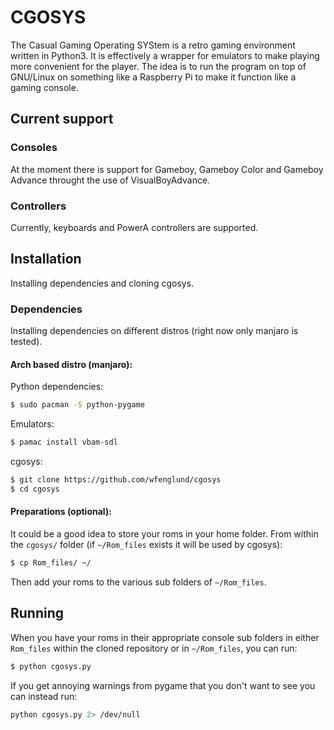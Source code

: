 # CGOSYS

The Casual Gaming Operating SYStem is a retro gaming environment written in Python3. It is effectively a wrapper for emulators to make playing more convenient for the player. The idea is to run the program on top of GNU/Linux on something like a Raspberry Pi to make it function like a gaming console.

## Current support
### Consoles
At the moment there is support for Gameboy, Gameboy Color and Gameboy Advance throught the use of VisualBoyAdvance.

### Controllers
Currently, keyboards and PowerA controllers are supported.

## Installation
Installing dependencies and cloning cgosys.

### Dependencies
Installing dependencies on different distros (right now only manjaro is tested).

#### Arch based distro (manjaro):
Python dependencies:
```bash
$ sudo pacman -S python-pygame
```
Emulators:
```bash
$ pamac install vbam-sdl
```
cgosys:
```bash
$ git clone https://github.com/wfenglund/cgosys
$ cd cgosys
```

#### Preparations (optional):
It could be a good idea to store your roms in your home folder. From within the `cgosys/` folder (if `~/Rom_files` exists it will be used by cgosys):
```bash
$ cp Rom_files/ ~/
```
Then add your roms to the various sub folders of `~/Rom_files`.

## Running
When you have your roms in their appropriate console sub folders in either `Rom_files` within the cloned repository or in `~/Rom_files`, you can run:
```bash
$ python cgosys.py
```
If you get annoying warnings from pygame that you don't want to see you can instead run:
```bash
python cgosys.py 2> /dev/null
```
